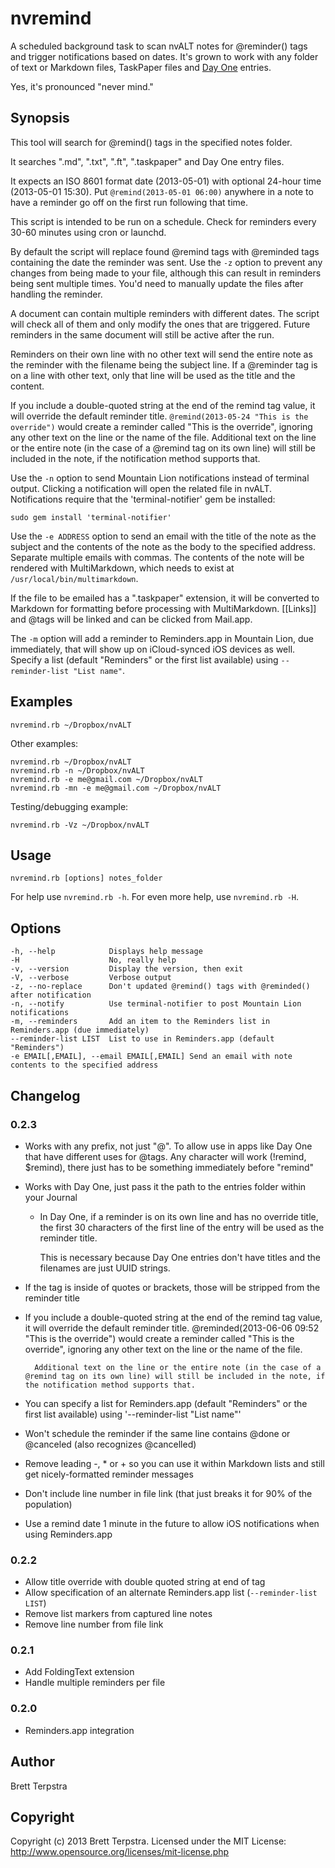 nvremind
========

A scheduled background task to scan nvALT notes for @reminder() tags and trigger notifications based on dates. It's grown to work with any folder of text or Markdown files, TaskPaper files and [Day One](http://dayoneapp.com/) entries.

Yes, it's pronounced "never mind."

## Synopsis


This tool will search for @remind() tags in the specified notes folder.

It searches ".md", ".txt", ".ft", ".taskpaper" and Day One entry files.

It expects an ISO 8601 format date (2013-05-01) with optional 24-hour time (2013-05-01 15:30). Put `@remind(2013-05-01 06:00)` anywhere in a note to have a reminder go off on the first run following that time.

This script is intended to be run on a schedule. Check for reminders every 30-60 minutes using cron or launchd.

By default the script will replace found @remind tags with @reminded tags containing the date the reminder was sent. Use the `-z` option to prevent any changes from being made to your file, although this can result in reminders being sent multiple times. You'd need to manually update the files after handling the reminder.

A document can contain multiple reminders with different dates. The script will check all of them and only modify the ones that are triggered. Future reminders in the same document will still be active after the run.

Reminders on their own line with no other text will send the entire note as the reminder with the filename being the subject line. If a @reminder tag is on a line with other text, only that line will be used as the title and the content.

If you include a double-quoted string at the end of the remind tag value, it will override the default reminder title. `@remind(2013-05-24 "This is the override")` would create a reminder called "This is the override", ignoring any other text on the line or the name of the file. Additional text on the line or the entire note (in the case of a @remind tag on its own line) will still be included in the note, if the notification method supports that.

Use the `-n` option to send Mountain Lion notifications instead of terminal output. Clicking a notification will open the related file in nvALT. Notifications require that the 'terminal-notifier' gem be installed:

    sudo gem install 'terminal-notifier'

Use the `-e ADDRESS` option to send an email with the title of the note as the subject and the contents of the note as the body to the specified address. Separate multiple emails with commas. The contents of the note will be rendered with MultiMarkdown, which needs to exist at `/usr/local/bin/multimarkdown`. 

If the file to be emailed has a ".taskpaper" extension, it will be converted to Markdown for formatting before processing with MultiMarkdown. [[Links]] and @tags will be linked and can be clicked from Mail.app.

The `-m` option will add a reminder to Reminders.app in Mountain Lion, due immediately, that will show up on iCloud-synced iOS devices as well. Specify a list (default "Reminders" or the first list available) using `--reminder-list "List name"`.

## Examples


    nvremind.rb ~/Dropbox/nvALT

Other examples:

    nvremind.rb ~/Dropbox/nvALT
    nvremind.rb -n ~/Dropbox/nvALT
    nvremind.rb -e me@gmail.com ~/Dropbox/nvALT
    nvremind.rb -mn -e me@gmail.com ~/Dropbox/nvALT

Testing/debugging example:

    nvremind.rb -Vz ~/Dropbox/nvALT

## Usage


    nvremind.rb [options] notes_folder

For help use `nvremind.rb -h`. For even more help, use `nvremind.rb -H`.


## Options


    -h, --help            Displays help message
    -H                    No, really help
    -v, --version         Display the version, then exit
    -V, --verbose         Verbose output
    -z, --no-replace      Don't updated @remind() tags with @reminded() after notification
    -n, --notify          Use terminal-notifier to post Mountain Lion notifications
    -m, --reminders       Add an item to the Reminders list in Reminders.app (due immediately)
    --reminder-list LIST  List to use in Reminders.app (default "Reminders")
    -e EMAIL[,EMAIL], --email EMAIL[,EMAIL] Send an email with note contents to the specified address

## Changelog

### 0.2.3

* Works with any prefix, not just "@". To allow use in apps like Day One that have different uses for @tags. Any character will work (!remind, $remind), there just has to be something immediately before "remind"
* Works with Day One, just pass it the path to the entries folder within your Journal
    * In Day One, if a reminder is on its own line and has no override title, the first 30 characters of the first line of the entry will be used as the reminder title.
        
        This is necessary because Day One entries don't have titles and the filenames are just UUID strings.
* If the tag is inside of quotes or brackets, those will be stripped from the reminder title
* If you include a double-quoted string at the end of the remind tag value, it will override the default reminder title. @reminded(2013-06-06 09:52 "This is the override") would create a reminder called "This is the override", ignoring any other text on the line or the name of the file. 
        
        Additional text on the line or the entire note (in the case of a @remind tag on its own line) will still be included in the note, if the notification method supports that.
* You can specify a list for Reminders.app (default "Reminders" or the first list available) using '--reminder-list "List name"'
* Won't schedule the reminder if the same line contains @done or @canceled (also recognizes @cancelled)
* Remove leading -, * or + so you can use it within Markdown lists and still get nicely-formatted reminder messages
* Don't include line number in file link (that just breaks it for 90% of the population)
* Use a remind date 1 minute in the future to allow iOS notifications when using Reminders.app

### 0.2.2

- Allow title override with double quoted string at end of tag
- Allow specification of an alternate Reminders.app list (`--reminder-list LIST`)
- Remove list markers from captured line notes
- Remove line number from file link

### 0.2.1

- Add FoldingText extension
- Handle multiple reminders per file

### 0.2.0

- Reminders.app integration

## Author


Brett Terpstra


## Copyright

Copyright (c) 2013 Brett Terpstra. Licensed under the MIT License:  
<http://www.opensource.org/licenses/mit-license.php>
